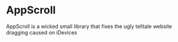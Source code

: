 AppScroll
=========

AppScroll is a wicked small library that fixes the ugly telltale website dragging caused on iDevices 
